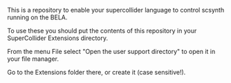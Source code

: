 This is a repository to enable your supercollider language to control scsynth running on the BELA.

To use these you should put the contents of this repository in your SuperCollider Extensions directory.

From the menu File select "Open the user support directory" to open it in your file manager.

Go to the Extensions folder there, or create it (case sensitive!).
